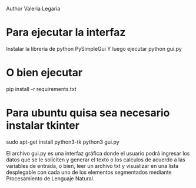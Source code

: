 Author Valeria Legaria

# Para ejecutar la interfaz
Instalar la librería de python
PySimpleGui
Y luego ejecutar
python gui.py

# O bien ejecutar
pip install -r requirements.txt

# Para ubuntu quisa sea necesario instalar tkinter
sudo apt-get install python3-tk
python3 gui.py 

El archivo gui.py es una interfaz gráfica donde el usuario podrá ingresar los datos que se le soliciten
y generar el texto o los calculos de acuerdo a las variables de entrada, o bien, leer un archivo txt
y visualizar en una lista desplegable con cada uno de los elementos segmentados mediante Procesamiento
de Lenguaje Natural.

